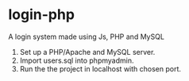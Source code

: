 # login-php
A login system made using Js, PHP and MySQL 

1. Set up a PHP/Apache and MySQL server.
2. Import users.sql into phpmyadmin.
3. Run the the project in localhost with chosen port.
